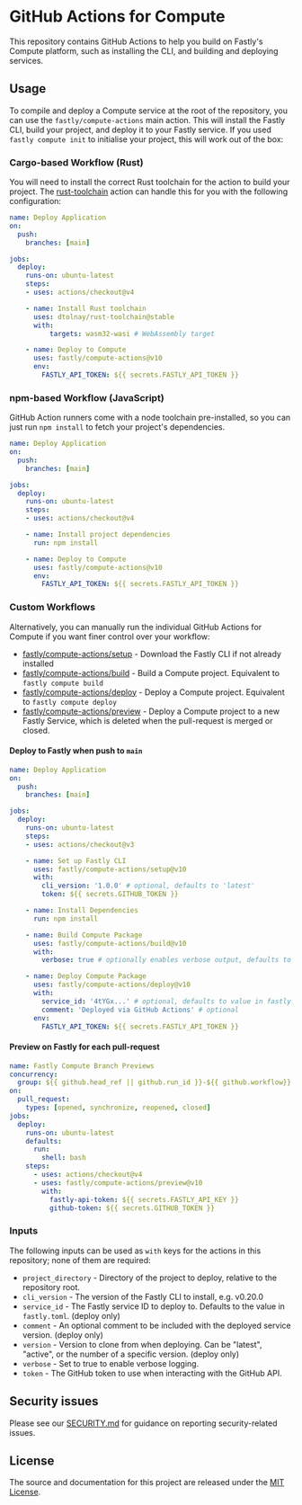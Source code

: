 # GitHub Actions for Compute

This repository contains GitHub Actions to help you build on Fastly's Compute platform, such as installing the CLI, and building and deploying services.

## Usage

To compile and deploy a Compute service at the root of the repository, you can use the `fastly/compute-actions` main action. This will install the Fastly CLI, build your project, and deploy it to your Fastly service. If you used `fastly compute init` to initialise your project, this will work out of the box:

### Cargo-based Workflow (Rust)

You will need to install the correct Rust toolchain for the action to build your project. The [rust-toolchain](https://github.com/marketplace/actions/rust-toolchain) action can handle this for you with the following configuration:

```yml
name: Deploy Application
on:
  push:
    branches: [main]

jobs:
  deploy:
    runs-on: ubuntu-latest
    steps:
    - uses: actions/checkout@v4

    - name: Install Rust toolchain
      uses: dtolnay/rust-toolchain@stable
      with:
          targets: wasm32-wasi # WebAssembly target

    - name: Deploy to Compute
      uses: fastly/compute-actions@v10
      env:
        FASTLY_API_TOKEN: ${{ secrets.FASTLY_API_TOKEN }}
```

### npm-based Workflow (JavaScript)

GitHub Action runners come with a node toolchain pre-installed, so you can just run `npm install` to fetch your project's dependencies.

```yml
name: Deploy Application
on:
  push:
    branches: [main]

jobs:
  deploy:
    runs-on: ubuntu-latest
    steps:
    - uses: actions/checkout@v4

    - name: Install project dependencies
      run: npm install

    - name: Deploy to Compute
      uses: fastly/compute-actions@v10
      env:
        FASTLY_API_TOKEN: ${{ secrets.FASTLY_API_TOKEN }}
```

### Custom Workflows

Alternatively, you can manually run the individual GitHub Actions for Compute if you want finer control over your workflow:

- [fastly/compute-actions/setup](setup/index.js) - Download the Fastly CLI if not already installed
- [fastly/compute-actions/build](build/index.js) - Build a Compute project. Equivalent to `fastly compute build`
- [fastly/compute-actions/deploy](deploy/index.js) - Deploy a Compute project. Equivalent to `fastly compute deploy`
- [fastly/compute-actions/preview](preview/action.yml) - Deploy a Compute project to a new Fastly Service, which is deleted when the pull-request is merged or closed.

#### Deploy to Fastly when push to `main`

```yml
name: Deploy Application
on:
  push:
    branches: [main]

jobs:
  deploy:
    runs-on: ubuntu-latest
    steps:
    - uses: actions/checkout@v3

    - name: Set up Fastly CLI
      uses: fastly/compute-actions/setup@v10
      with:
        cli_version: '1.0.0' # optional, defaults to 'latest'
        token: ${{ secrets.GITHUB_TOKEN }}

    - name: Install Dependencies
      run: npm install

    - name: Build Compute Package
      uses: fastly/compute-actions/build@v10
      with:
        verbose: true # optionally enables verbose output, defaults to false

    - name: Deploy Compute Package
      uses: fastly/compute-actions/deploy@v10
      with:
        service_id: '4tYGx...' # optional, defaults to value in fastly.toml
        comment: 'Deployed via GitHub Actions' # optional
      env:
        FASTLY_API_TOKEN: ${{ secrets.FASTLY_API_TOKEN }}
```

#### Preview on Fastly for each pull-request

```yml
name: Fastly Compute Branch Previews
concurrency:
  group: ${{ github.head_ref || github.run_id }}-${{ github.workflow}}
on:
  pull_request:
    types: [opened, synchronize, reopened, closed]
jobs:
  deploy:
    runs-on: ubuntu-latest
    defaults:
      run:
        shell: bash
    steps:
      - uses: actions/checkout@v4
      - uses: fastly/compute-actions/preview@v10
        with:
          fastly-api-token: ${{ secrets.FASTLY_API_KEY }}
          github-token: ${{ secrets.GITHUB_TOKEN }}
```

### Inputs

The following inputs can be used as `with` keys for the actions in this repository; none of them are required:

- `project_directory` - Directory of the project to deploy, relative to the repository root.
- `cli_version` - The version of the Fastly CLI to install, e.g. v0.20.0
- `service_id` - The Fastly service ID to deploy to. Defaults to the value in `fastly.toml`. (deploy only)
- `comment` - An optional comment to be included with the deployed service version. (deploy only)
- `version` - Version to clone from when deploying. Can be "latest", "active", or the number of a specific version. (deploy only)
- `verbose` - Set to true to enable verbose logging.
- `token` - The GitHub token to use when interacting with the GitHub API.

## Security issues

Please see our [SECURITY.md](SECURITY.md) for guidance on reporting security-related issues.

## License

The source and documentation for this project are released under the [MIT License](LICENSE).
